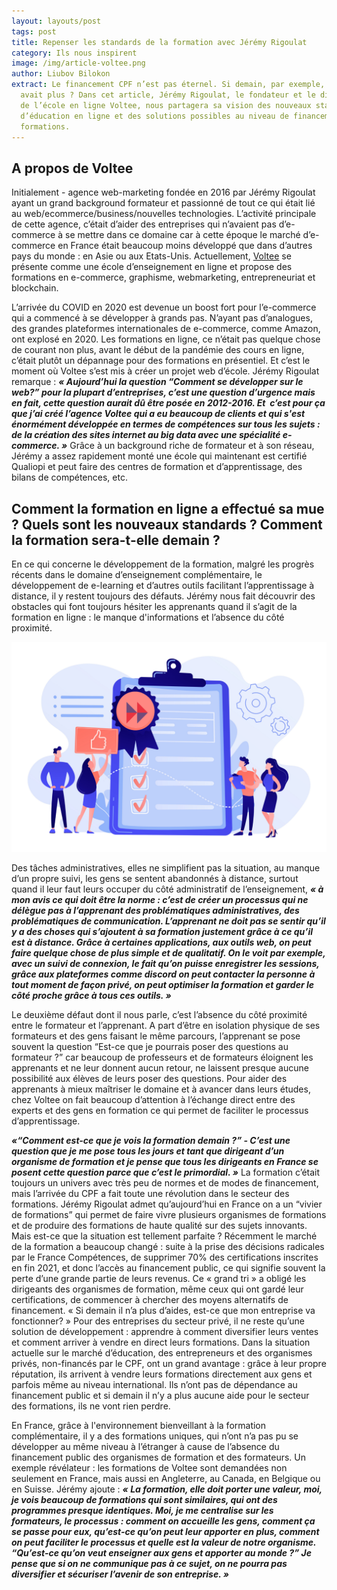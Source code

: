 ```yaml
---
layout: layouts/post
tags: post
title: Repenser les standards de la formation avec Jérémy Rigoulat
category: Ils nous inspirent
image: /img/article-voltee.png
author: Liubov Bilokon
extract: Le financement CPF n’est pas éternel. Si demain, par exemple, il n’y en
  avait plus ? Dans cet article, Jérémy Rigoulat, le fondateur et le directeur
  de l’école en ligne Voltee, nous partagera sa vision des nouveaux standards
  d’éducation en ligne et des solutions possibles au niveau de financement des
  formations.
---
```

## A propos de Voltee

Initialement - agence web-marketing fondée en 2016 par Jérémy Rigoulat ayant un grand background formateur et passionné de tout ce qui était lié au web/ecommerce/business/nouvelles technologies. L’activité principale de cette agence, c’était d’aider des entreprises qui n’avaient pas d’e-commerce à se mettre dans ce domaine car à cette époque le marché d’e-commerce en France était beaucoup moins développé que dans d’autres pays du monde : en Asie ou aux Etats-Unis. Actuellement, [Voltee](https://voltee.fr/) se présente comme une école d’enseignement en ligne et propose des formations en e-commerce, graphisme, webmarketing, entrepreneuriat et blockchain.

L’arrivée du COVID en 2020 est devenue un boost fort pour l’e-commerce qui a commencé à se développer à grands pas. N’ayant pas d’analogues, des grandes plateformes internationales de e-commerce, comme Amazon, ont explosé en 2020. Les formations en ligne, ce n’était pas quelque chose de courant non plus, avant le début de la pandémie des cours en ligne, c’était plutôt un dépannage pour des formations en présentiel. Et c’est le moment où Voltee s’est mis à créer un projet web d’école. Jérémy Rigoulat remarque : ***« Aujourd’hui la question “Comment se développer sur le web?” pour la plupart d’entreprises, c’est une question d’urgence mais en fait, cette question aurait dû être posée en 2012-2016. Et  c’est pour ça que j’ai créé l’agence Voltee qui a eu beaucoup de clients et qui s'est énormément développée en termes de compétences sur tous les sujets : de la création des sites internet au big data avec une spécialité e-commerce. »*** Grâce à un background riche de formateur et à son réseau, Jérémy a assez rapidement monté une école qui maintenant est certifié Qualiopi et peut faire des centres de formation et d’apprentissage, des bilans de compétences, etc. 

## Comment la formation en ligne a effectué sa mue ? Quels sont les nouveaux standards ? Comment la formation sera-t-elle demain ?

En ce qui concerne le développement de la formation, malgré les progrès récents dans le domaine d’enseignement complémentaire, le développement de e-learning et d’autres outils facilitant l’apprentissage à distance, il y restent toujours des défauts. Jérémy nous fait découvrir des obstacles qui font toujours hésiter les apprenants quand il s’agit de la formation en ligne : le manque d'informations et l’absence du côté proximité.

![](/img/standards-qualiopi.png "Source : [Certification Internationale](https://fr.freepik.com/vecteurs-libre/gens-affaires-minuscules-aiment-norme-pour-controle-qualite-norme-pour-controle-qualite-norme-iso-9001-illustration-du-concept-certification-internationale_11669649.htm#query=iso%209001&position=0&from_view=keyword)")

Des tâches administratives, elles ne simplifient pas la situation, au manque d’un propre suivi, les gens se sentent abandonnés à distance, surtout quand il leur faut leurs occuper du côté administratif de l’enseignement, ***« à mon avis ce qui doit être la norme : c’est de créer un processus qui ne délègue pas à l’apprenant des problématiques administratives, des problématiques de communication. L’apprenant ne doit pas se sentir qu’il y a des choses qui s’ajoutent à sa formation justement grâce à ce qu’il est à distance. Grâce à certaines applications, aux outils web, on peut faire quelque chose de plus simple et de qualitatif. On le voit par exemple, avec un suivi de connexion, le fait qu’on puisse enregistrer les sessions, grâce aux plateformes comme discord on peut contacter la personne à tout moment de façon privé, on peut optimiser la formation et garder le côté proche grâce à tous ces outils. »***

Le deuxième défaut dont il nous parle, c’est l’absence du côté proximité entre le formateur et l’apprenant. A part d’être en isolation physique de ses formateurs et des gens faisant le même parcours, l’apprenant se pose souvent la question “Est-ce que je pourrais poser des questions au formateur ?” car beaucoup de professeurs et de formateurs éloignent les apprenants et ne leur donnent aucun retour, ne laissent presque aucune possibilité aux élèves de leurs poser des questions. Pour aider des apprenants à mieux maîtriser le domaine et à avancer dans leurs études, chez Voltee on fait beaucoup d’attention à l’échange direct entre des experts et des gens en formation ce qui permet de faciliter le processus d’apprentissage.

***«“Comment est-ce que je vois la formation demain ?” - C’est une question que je me pose tous les jours et tant que dirigeant d’un organisme de formation et je pense que tous les dirigeants en France se posent cette question parce que c’est le primordial. »*** La formation c’était toujours un univers avec très peu de normes et de modes de financement, mais l’arrivée du CPF a fait toute une révolution dans le secteur des formations. Jérémy Rigoulat admet qu’aujourd’hui en France on a un “vivier de formations” qui permet de faire vivre plusieurs organismes de formations et de produire des formations de haute qualité sur des sujets innovants. Mais est-ce que la situation est tellement parfaite ? Récemment le marché de la formation a beaucoup changé : suite à la prise des décisions radicales par le France Compétences, de supprimer 70% des certifications inscrites en fin 2021, et donc l’accès au financement public, ce qui signifie souvent la perte d’une grande partie de leurs revenus. Ce « grand tri » a obligé les dirigeants des organismes de formation, même ceux qui ont gardé leur certifications, de commencer à chercher des moyens alternatifs de financement. « Si demain il n’a plus d’aides, est-ce que mon entreprise va fonctionner? » Pour des entreprises du secteur privé, il ne reste qu’une solution de développement : apprendre à comment diversifier leurs ventes et comment arriver à vendre en direct leurs formations. Dans la situation actuelle sur le marché d’éducation, des entrepreneurs et des organismes privés, non-financés par le CPF, ont un grand avantage : grâce à leur propre réputation, ils arrivent à vendre leurs formations directement aux gens et parfois même au niveau international. Ils n’ont pas de dépendance au financement public et si demain il n’y a plus aucune aide pour le secteur des formations, ils ne vont rien perdre.

En France, grâce à l'environnement bienveillant à la formation complémentaire, il y a des formations uniques, qui n’ont n’a pas pu se développer au même niveau à l’étranger à cause de l’absence du financement public des organismes de formation et des formateurs. Un exemple révélateur : les formations de Voltee sont demandées non seulement en France, mais aussi en Angleterre, au Canada, en Belgique ou en Suisse. Jérémy ajoute : ***« La formation, elle doit porter une valeur, moi, je vois beaucoup de formations qui sont similaires, qui ont des programmes presque identiques. Moi, je me centralise sur les formateurs, le processus : comment on accueille les gens, comment ça se passe pour eux, qu’est-ce qu’on peut leur apporter en plus, comment on peut faciliter le processus et quelle est la valeur de notre organisme. “Qu’est-ce qu’on veut enseigner aux gens et apporter au monde ?” Je pense que si on ne communique pas à ce sujet, on ne pourra pas diversifier et sécuriser l’avenir de son entreprise. »***